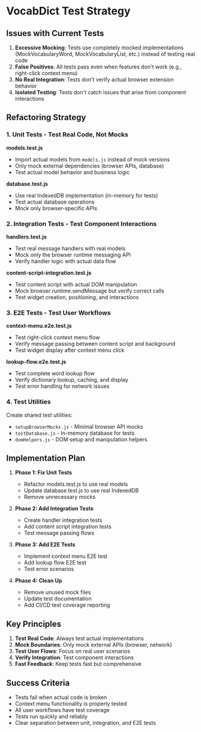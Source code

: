 # VocabDict Test Strategy

## Issues with Current Tests

1. **Excessive Mocking**: Tests use completely mocked implementations (MockVocabularyWord, MockVocabularyList, etc.) instead of testing real code
2. **False Positives**: All tests pass even when features don't work (e.g., right-click context menu)
3. **No Real Integration**: Tests don't verify actual browser extension behavior
4. **Isolated Testing**: Tests don't catch issues that arise from component interactions

## Refactoring Strategy

### 1. Unit Tests - Test Real Code, Not Mocks

**models.test.js**
- Import actual models from `models.js` instead of mock versions
- Only mock external dependencies (browser APIs, database)
- Test actual model behavior and business logic

**database.test.js**
- Use real IndexedDB implementation (in-memory for tests)
- Test actual database operations
- Mock only browser-specific APIs

### 2. Integration Tests - Test Component Interactions

**handlers.test.js**
- Test real message handlers with real models
- Mock only the browser runtime messaging API
- Verify handler logic with actual data flow

**content-script-integration.test.js**
- Test content script with actual DOM manipulation
- Mock browser.runtime.sendMessage but verify correct calls
- Test widget creation, positioning, and interactions

### 3. E2E Tests - Test User Workflows

**context-menu.e2e.test.js**
- Test right-click context menu flow
- Verify message passing between content script and background
- Test widget display after context menu click

**lookup-flow.e2e.test.js**
- Test complete word lookup flow
- Verify dictionary lookup, caching, and display
- Test error handling for network issues

### 4. Test Utilities

Create shared test utilities:
- `setupBrowserMocks.js` - Minimal browser API mocks
- `testDatabase.js` - In-memory database for tests
- `domHelpers.js` - DOM setup and manipulation helpers

## Implementation Plan

1. **Phase 1: Fix Unit Tests**
   - Refactor models.test.js to use real models
   - Update database.test.js to use real IndexedDB
   - Remove unnecessary mocks

2. **Phase 2: Add Integration Tests**
   - Create handler integration tests
   - Add content script integration tests
   - Test message passing flows

3. **Phase 3: Add E2E Tests**
   - Implement context menu E2E test
   - Add lookup flow E2E test
   - Test error scenarios

4. **Phase 4: Clean Up**
   - Remove unused mock files
   - Update test documentation
   - Add CI/CD test coverage reporting

## Key Principles

1. **Test Real Code**: Always test actual implementations
2. **Mock Boundaries**: Only mock external APIs (browser, network)
3. **Test User Flows**: Focus on real user scenarios
4. **Verify Integration**: Test component interactions
5. **Fast Feedback**: Keep tests fast but comprehensive

## Success Criteria

- Tests fail when actual code is broken
- Context menu functionality is properly tested
- All user workflows have test coverage
- Tests run quickly and reliably
- Clear separation between unit, integration, and E2E tests